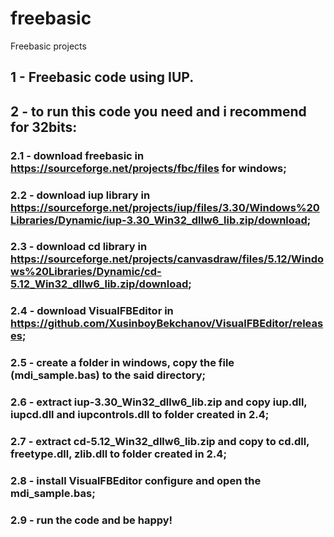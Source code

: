 # freebasic
Freebasic projects

## 1 - Freebasic code using IUP.

## 2 - to run this code you need and i recommend for 32bits:

### 2.1 - download freebasic in https://sourceforge.net/projects/fbc/files for windows;

### 2.2 - download iup library in https://sourceforge.net/projects/iup/files/3.30/Windows%20Libraries/Dynamic/iup-3.30_Win32_dllw6_lib.zip/download;

### 2.3 - download cd library in https://sourceforge.net/projects/canvasdraw/files/5.12/Windows%20Libraries/Dynamic/cd-5.12_Win32_dllw6_lib.zip/download;

### 2.4 - download VisualFBEditor in https://github.com/XusinboyBekchanov/VisualFBEditor/releases;

### 2.5 - create a folder in windows, copy the file (mdi_sample.bas) to the said directory;

### 2.6 - extract iup-3.30_Win32_dllw6_lib.zip and copy iup.dll, iupcd.dll and iupcontrols.dll to folder created in 2.4;

### 2.7 - extract cd-5.12_Win32_dllw6_lib.zip and copy to cd.dll, freetype.dll, zlib.dll to folder created in 2.4;

### 2.8 - install VisualFBEditor configure and open the mdi_sample.bas;

### 2.9 - run the code and be happy!
